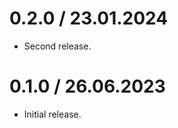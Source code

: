 0.2.0 / 23.01.2024
==================

* Second release.

0.1.0 / 26.06.2023
==================

* Initial release.